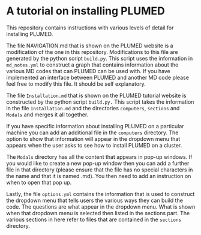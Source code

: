# A tutorial on installing PLUMED

This repository contains instructions with various levels of detail for installing PLUMED.

The file NAVIGATION.md that is shown on the PLUMED website is a modification of the one in this repository.
Modifications to this file are generated by the python script `build.py`. This script uses the information in
`md_notes.yml` to construct a graph that contains information about the various MD codes that can PLUMED can be used with.
If you have implemented an interface between PLUMED and another MD code please feel free to modify this file.  It should be
self explanatory.

The file `Installation.md` that is shown on the PLUMED tutorial website is constructed by the python script `build.py.` 
This script takes the information in the file `Installation.md` and the directories `computers`, `sections` and `Modals` 
and merges it all together.  

If you have specific information about installing PLUMED on a particular machine you can add an additional file in the `computers` directory.
The option to show that information will appear in the dropdown menu that appears when the user asks to see how to install PLUMED on a cluster.

The `Modals` directory has all the content that appears in pop-up windows.  If you would like to create a new pop-up window then you can add a 
further file in that directory (please ensure that the file has no special characters in the name and that it is named <name>.md).  You then need to 
add an instruction on when to open that pop up.

Lastly, the file `options.yml` contains the information that is used to construct the dropdown menu that tells users the various ways they can build the code.
The questions are what appear in the dropdown menu.  What is shown when that dropdown menu is selected then listed in the sections part.  The various sections in 
here refer to files that are contained in the `sections` directory.
